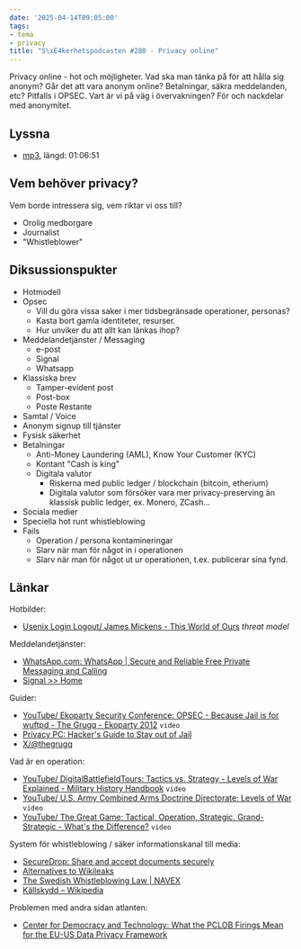 ```yaml
---
date: '2025-04-14T09:05:00'
tags:
- tema
- privacy
title: "S\xE4kerhetspodcasten #280 - Privacy online"
---
```

Privacy online - hot och möjligheter.
Vad ska man tänka på för att hålla sig anonym?
Går det att vara anonym online?
Betalningar, säkra meddelanden, etc?
Pitfalls i OPSEC.
Vart är vi på väg i övervakningen?
För och nackdelar med anonymitet.

## Lyssna
* [mp3](https://traffic.libsyn.com/secure/sakerhetspodcasten/2025-03-26_Privacy_online.mp3?dest-id=117848), längd: 01:06:51

## Vem behöver privacy?

Vem borde intressera sig, vem riktar vi oss till?

* Orolig medborgare
* Journalist
* "Whistleblower"

## Diksussionspukter

* Hotmodell
* Opsec
  * Vill du göra vissa saker i mer tidsbegränsade operationer, personas?
  * Kasta bort gamla identiteter, resurser.
  * Hur unviker du att allt kan länkas ihop?
* Meddelandetjänster / Messaging
  * e-post
  * Signal
  * Whatsapp
* Klassiska brev
  * Tamper-evident post
  * Post-box
  * Poste Restante
* Samtal / Voice
* Anonym signup till tjänster
* Fysisk säkerhet
* Betalningar
  * Anti-Money Laundering (AML), Know Your Customer (KYC)
  * Kontant "Cash is king"
  * Digitala valutor
    * Riskerna med public ledger / blockchain (bitcoin, etherium)
    * Digitala valutor som försöker vara mer privacy-preserving än
      klassisk public ledger, ex. Monero, ZCash...
* Sociala medier
* Speciella hot runt whistleblowing
* Fails
  * Operation / persona kontamineringar
  * Slarv när man för något in i operationen
  * Slarv när man för något ut ur operationen, t.ex. publicerar sina fynd.

## Länkar

Hotbilder:

* [Usenix Login Logout/ James Mickens - This World of Ours](https://www.usenix.org/system/files/1401_08-12_mickens.pdf) _threat model_

Meddelandetjänster:

* [WhatsApp.com: WhatsApp | Secure and Reliable Free Private Messaging and Calling](https://www.whatsapp.com/)
* [Signal >> Home](https://signal.org/)

Guider:

* [YouTube/ Ekoparty Security Conference: OPSEC - Because Jail is for wuftpd - The Grugq - Ekoparty 2012](https://www.youtube.com/watch?v=S8GPTvq1m-w) `video`
* [Privacy PC: Hacker's Guide to Stay out of Jail](https://privacy-pc.com/articles/hackers-guide-to-stay-out-of-jail-opsec-for-freedom-fighters.html)
* [X/@thegrugq](https://x.com/thegrugq)

Vad är en operation:

* [YouTube/ DigitalBattlefieldTours: Tactics vs. Strategy - Levels of War Explained - Military History Handbook](https://www.youtube.com/watch?v=k1HGUEI8syA) `video`
* [YouTube/ U.S. Army Combined Arms Doctrine Directorate: Levels of War](https://www.youtube.com/watch?v=feV-r9ltyoA) `video`
* [YouTube/ The Great Game: Tactical, Operation, Strategic, Grand-Strategic - What's the Difference?](https://www.youtube.com/watch?v=0ywKsh8WSYw) `video`

System för whistleblowing / säker informationskanal till media:

* [SecureDrop: Share and accept documents securely](https://securedrop.org/)
* [Alternatives to Wikileaks](https://staffblogs.le.ac.uk/socscilibrarians/2015/03/02/alternatives-to-wikileaks/)
* [The Swedish Whistleblowing Law | NAVEX](https://www.navex.com/sv-se/resources/whitepapers/the-swedish-whistleblowing-law/)
* [Källskydd – Wikipedia](https://sv.wikipedia.org/wiki/K%C3%A4llskydd)

Problemen med andra sidan atlanten:

* [Center for Democracy and Technology: What the PCLOB Firings Mean for the EU-US Data Privacy Framework](https://cdt.org/insights/what-the-pclob-firings-mean-for-the-eu-us-data-privacy-framework/)
